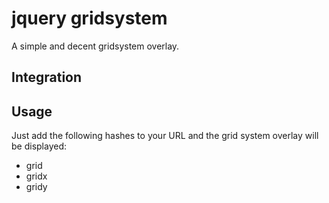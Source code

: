 # jquery gridsystem
A simple and decent gridsystem overlay.

## Integration

## Usage
Just add the following hashes to your URL and the grid system overlay will be displayed:
 * grid
 * gridx
 * gridy


